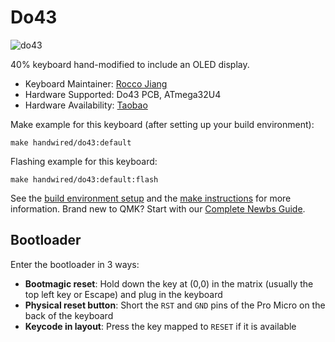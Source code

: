 # Do43

![do43](https://i.imgur.com/pyk4MFk.jpg)

40% keyboard hand-modified to include an OLED display.

* Keyboard Maintainer: [Rocco Jiang](https://github.com/roccojiang)
* Hardware Supported: Do43 PCB, ATmega32U4
* Hardware Availability: [Taobao](https://item.taobao.com/item.htm?spm=a230r.1.14.16.513153eeQna2Bz&id=647976555089)

Make example for this keyboard (after setting up your build environment):

    make handwired/do43:default

Flashing example for this keyboard:

    make handwired/do43:default:flash

See the [build environment setup](https://docs.qmk.fm/#/getting_started_build_tools) and the [make instructions](https://docs.qmk.fm/#/getting_started_make_guide) for more information. Brand new to QMK? Start with our [Complete Newbs Guide](https://docs.qmk.fm/#/newbs).

## Bootloader

Enter the bootloader in 3 ways:

* **Bootmagic reset**: Hold down the key at (0,0) in the matrix (usually the top left key or Escape) and plug in the keyboard
* **Physical reset button**: Short the `RST` and `GND` pins of the Pro Micro on the back of the keyboard
* **Keycode in layout**: Press the key mapped to `RESET` if it is available
